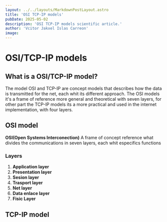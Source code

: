 ```yaml
---
layout: ../../layouts/MarkdownPostLayout.astro
title: 'OSI TCP-IP models'
pubDate: 2025-05-02
description: 'OSI TCP-IP models scientific article.'
author: 'Vcitor Jakxel Islas Carreon'
image:
---
```

# OSI/TCP-IP models

## What is a OSI/TCP-IP model?

The model OSI and TCP-IP are concept models that describes how the data is transmitted for the net, each whit its different approach.
The OSI models it's a frame of reference more general and theoretical with seven layers, for other part the TCP-IP models its a more practical and used in the internet implementation, with four layers.

## OSI model
**OSI(Open Systems Interconection)**
A frame of concept reference what divides the communications in seven layers, each whit especifics functions
### Layers
1. **Application layer**
2. **Presentation layer**
3. **Sesion layer**
4. **Trasport layer**
5. **Net layer**
6. **Data enlace layer**
7. **Fisic Layer**

## TCP-IP model

